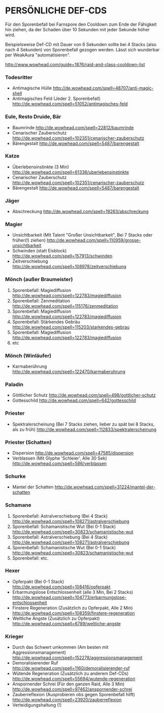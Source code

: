 # PERSÖNLICHE DEF-CDS

Für den Sporenbefall bei Farnspore den Cooldown zum Ende der Fähigkeit hin ziehen, da der Schaden über 10 Sekunden mit jeder Sekunde höher wird.

Beispielsweise Def-CD mit Dauer von 6 Sekunden sollte bei 4 Stacks (also nach 4 Sekunden) von Sporenbefall gezogen werden. Lässt sich wunderbar per WeakAura "automatisieren".

http://www.wowhead.com/guide=1876/raid-and-class-cooldown-list

### Todesritter
- Antimagische Hülle
  http://de.wowhead.com/spell=48707/anti-magic-shell
- Antimagisches Feld (Jeder 2. Sporenbefall)
  http://de.wowhead.com/spell=51052/antimagisches-feld

### Eule, Resto Druide, Bär
- Baumrinde
  http://de.wowhead.com/spell=22812/baumrinde
- Cenarischer Zauberschutz
  http://de.wowhead.com/spell=102351/cenarischer-zauberschutz
- Bärengestalt
  http://de.wowhead.com/spell=5487/barengestalt

### Katze
- Überlebensinstinkte (3 Min)
  http://de.wowhead.com/spell=61336/uberlebensinstinkte 
- Cenarischer Zauberschutz
  http://de.wowhead.com/spell=102351/cenarischer-zauberschutz
- Bärengestalt
  http://de.wowhead.com/spell=5487/barengestalt

### Jäger
- Abschreckung
  http://de.wowhead.com/spell=19263/abschreckung

### Magier
- Unsichtbarkeit (Mit Talent "Großer Unsichtbarkeit", Bei 7 Stacks oder früher(!) ziehen)
  http://de.wowhead.com/spell=110959/grosse-unsichtbarkeit
- Schwinden (statt Eisblock)
  http://de.wowhead.com/spell=157913/schwinden
- Zeitverschiebung
  http://de.wowhead.com/spell=108978/zeitverschiebung

### Mönch (außer Braumeister)
1. Sporenbefall: Magiediffusion
  http://de.wowhead.com/spell=122783/magiediffusion
2. Sporenbefall: Zenmeditation
  http://de.wowhead.com/spell=115176/zenmeditation
3. Sporenbefall: Magiediffusion
  http://de.wowhead.com/spell=122783/magiediffusion
4. Sporenbefall: Stärkendes Gebräu
  http://de.wowhead.com/spell=115203/starkendes-gebrau
5. Sporenbefall: Magiediffusion
  http://de.wowhead.com/spell=122783/magiediffusion
6. etc

### Mönch (Winläufer)
- Karmaberührung
  http://de.wowhead.com/spell=122470/karmaberuhrung

### Paladin
- Göttlicher Schutz
  http://de.wowhead.com/spell=498/gottlicher-schutz
- Gottesschild
  http://de.wowhead.com/spell=642/gottesschild

### Priester
- Spektralerscheinung (Bei 7 Stacks ziehen, lieber zu spät bei 8 Stacks, als zu früh)
  http://de.wowhead.com/spell=112833/spektralerscheinung

### Priester (Schatten)
- Dispersion
  http://de.wowhead.com/spell=47585/dispersion
- Verblassen (Mit Glyphe 'Schleier', Alle 30 Sek)
  http://de.wowhead.com/spell=586/verblassen

### Schurke
- Mantel der Schatten
  http://de.wowhead.com/spell=31224/mantel-der-schatten

### Schamane
1. Sporenbefall: Astralverschiebung (Bei 4 Stack)
  http://de.wowhead.com/spell=108271/astralverschiebung
2. Sporenbefall: Schamanistische Wut (Bei 0-1 Stack)
  http://de.wowhead.com/spell=30823/schamanistische-wut
3. Sporenbefall: Astralverschiebung (Bei 4 Stack)
  http://de.wowhead.com/spell=108271/astralverschiebung
4. Sporenbefall: Schamanistische Wut (Bei 0-1 Stack)
  http://de.wowhead.com/spell=30823/schamanistische-wut
5. Sporenbefall: etc.

### Hexer
- Opferpakt (Bei 0-1 Stack)
  http://de.wowhead.com/spell=108416/opferpakt
- Erbarmungslose Entschlossenheit (alle 3 Min, Bei 2 Stacks)
  http://de.wowhead.com/spell=104773/erbarmungslose-entschlossenheit
- Finstere Regeneration (Zusätzlich zu Opferpakt, Alle 2 Min)
  http://de.wowhead.com/spell=108359/finstere-regeneration
- Weltliche Ängste (Zusätzlich zu Opferpakt)
  http://de.wowhead.com/spell=6789/weltliche-angste

### Krieger
- Durch das Schwert umkommen (Am besten mit Aggressionsmanagement)
  http://de.wowhead.com/spell=152278/aggressionsmanagement
- Demoralisierender Ruf
  http://de.wowhead.com/spell=1160/demoralisierender-ruf
- Wütende Regeneration (Zusätzlich zu anderem Def-CDs)
  http://de.wowhead.com/spell=55694/wutende-regeneration
- Anspornender Schrei (Für den ganzen Raid, Alle 3 Min)
  http://de.wowhead.com/spell=97462/anspornender-schrei
- Zauberreflexion (Ausprobieren obs gegen Sporenbefall hilft)
  http://de.wowhead.com/spell=23920/zauberreflexion
- Verteidigungshaltung (!)